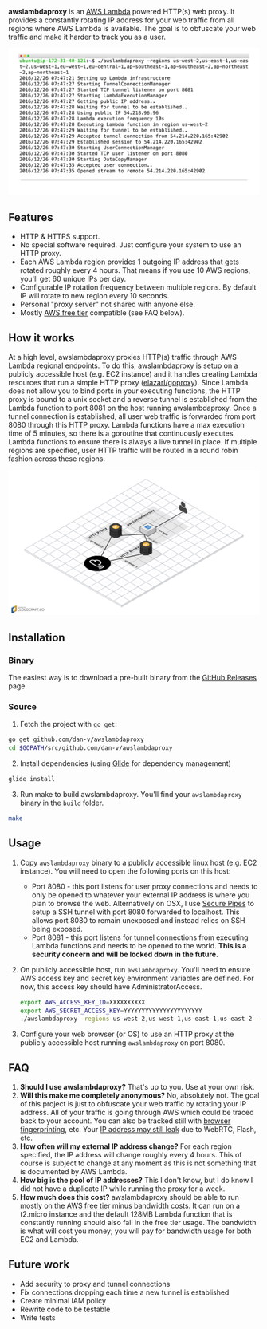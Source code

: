 <b>awslambdaproxy</b> is an [AWS Lambda](https://aws.amazon.com/lambda/) powered HTTP(s) web proxy. It provides a constantly rotating IP address for your web traffic from all regions where AWS Lambda is available. The goal is to obfuscate your web traffic and make it harder to track you as a user.

![](/images/overview.gif?raw=true)

## Features
* HTTP & HTTPS support.
* No special software required. Just configure your system to use an HTTP proxy.
* Each AWS Lambda region provides 1 outgoing IP address that gets rotated roughly every 4 hours. That means if you use 10 AWS regions, you'll get 60 unique IPs per day.
* Configurable IP rotation frequency between multiple regions. By default IP will rotate to new region every 10 seconds.
* Personal "proxy server" not shared with anyone else.
* Mostly [AWS free tier](https://aws.amazon.com/free/) compatible (see FAQ below).

## How it works
At a high level, awslambdaproxy proxies HTTP(s) traffic through AWS Lambda regional endpoints. To do this, awslambdaproxy is setup on a publicly accessible host (e.g. EC2 instance) and it handles creating Lambda resources that run a simple HTTP proxy ([elazarl/goproxy](https://github.com/elazarl/goproxy)). Since Lambda does not allow you to bind ports in your executing functions, the HTTP proxy is bound to a unix socket and a reverse tunnel is established from the Lambda function to port 8081 on the host running awslambdaproxy. Once a tunnel connection is established, all user web traffic is forwarded from port 8080 through this HTTP proxy. Lambda functions have a max execution time of 5 minutes, so there is a goroutine that continuously executes Lambda functions to ensure there is always a live tunnel in place. If multiple regions are specified, user HTTP traffic will be routed in a round robin fashion across these regions.

![](/images/how-it-works.png?raw=true)

## Installation

### Binary
The easiest way is to download a pre-built binary from the [GitHub Releases](https://github.com/dan-v/awslambdaproxy/releases) page.

### Source
1. Fetch the project with `go get`:

  ```sh
  go get github.com/dan-v/awslambdaproxy
  cd $GOPATH/src/github.com/dan-v/awslambdaproxy
  ```

2. Install dependencies (using [Glide](https://github.com/Masterminds/glide) for dependency management)

  ```sh
  glide install
  ```

3. Run make to build awslambdaproxy. You'll find your `awslambdaproxy` binary in the `build` folder.

  ```sh
  make
  ```

## Usage

1. Copy `awslambdaproxy` binary to a publicly accessible linux host (e.g. EC2 instance). You will need to open the following ports on this host:

    * Port 8080 - this port listens for user proxy connections and needs to only be opened to whatever your external IP address is where you plan to browse the web. Alternatively on OSX, I use [Secure Pipes](https://www.opoet.com/pyro/) to setup a SSH tunnel with port 8080 forwarded to localhost. This allows port 8080 to remain unexposed and instead relies on SSH being exposed.
    * Port 8081 - this port listens for tunnel connections from executing Lambda functions and needs to be opened to the world. <b>This is a security concern and will be locked down in the future.</b>

2. On publicly accessible host, run `awslambdaproxy`. You'll need to ensure AWS access key and secret key environment variables are defined. For now, this access key should have AdministratorAccess.

    ```sh
    export AWS_ACCESS_KEY_ID=XXXXXXXXXX
    export AWS_SECRET_ACCESS_KEY=YYYYYYYYYYYYYYYYYYYYYY
    ./awslambdaproxy -regions us-west-2,us-west-1,us-east-1,us-east-2 -frequency 10
    ```
    
3. Configure your web browser (or OS) to use an HTTP proxy at the publicly accessible host running `awslambdaproxy` on port 8080.

## FAQ
1. <b>Should I use awslambdaproxy?</b> That's up to you. Use at your own risk.
2. <b>Will this make me completely anonymous?</b> No, absolutely not. The goal of this project is just to obfuscate your web traffic by rotating your IP address. All of your traffic is going through AWS which could be traced back to your account. You can also be tracked still with [browser fingerprinting](https://panopticlick.eff.org/), etc. Your [IP address may still leak](https://ipleak.net/) due to WebRTC, Flash, etc.
3. <b>How often will my external IP address change?</b> For each region specified, the IP address will change roughly every 4 hours. This of course is subject to change at any moment as this is not something that is documented by AWS Lambda.
4. <b>How big is the pool of IP addresses?</b> This I don't know, but I do know I did not have a duplicate IP while running the proxy for a week.
5. <b>How much does this cost?</b> awslambdaproxy should be able to run mostly on the [AWS free tier](https://aws.amazon.com/free/) minus bandwidth costs. It can run on a t2.micro instance and the default 128MB Lambda function that is constantly running should also fall in the free tier usage. The bandwidth is what will cost you money; you will pay for bandwidth usage for both EC2 and Lambda.

## Future work
* Add security to proxy and tunnel connections
* Fix connections dropping each time a new tunnel is established
* Create minimal IAM policy
* Rewrite code to be testable
* Write tests
